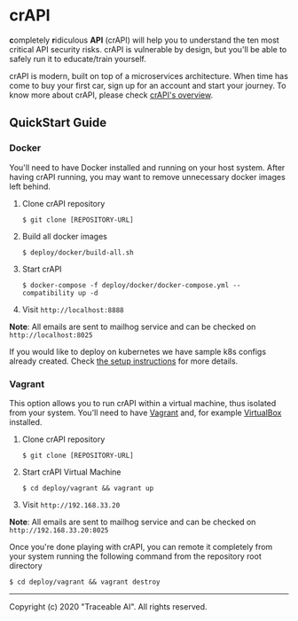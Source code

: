 crAPI
=====

**c**ompletely **r**idiculous **API** (crAPI) will help you to understand the
ten most critical API security risks. crAPI is vulnerable by design, but you'll
be able to safely run it to educate/train yourself.

crAPI is modern, built on top of a microservices architecture. When time has
come to buy your first car, sign up for an account and start your journey. To
know more about crAPI, please check [crAPI's overview][overview].

## QuickStart Guide

### Docker

You'll need to have Docker installed and running on your host system.
After having crAPI running, you may want to remove unnecessary docker images
left behind.

1. Clone crAPI repository
    ```
    $ git clone [REPOSITORY-URL]
    ```
2. Build all docker images
    ```
    $ deploy/docker/build-all.sh
    ```
3. Start crAPI
    ```
    $ docker-compose -f deploy/docker/docker-compose.yml --compatibility up -d
    ```
4. Visit `http://localhost:8888`


**Note**: All emails are sent to mailhog service and can be checked on
`http://localhost:8025`

If you would like to deploy on kubernetes we have sample k8s configs already
created. Check [the setup instructions][setup-k8s] for more details.

### Vagrant

This option allows you to run crAPI within a virtual machine, thus isolated from
your system. You'll need to have [Vagrant] and, for example [VirtualBox]
installed.

1. Clone crAPI repository
    ```
    $ git clone [REPOSITORY-URL]
    ```
2. Start crAPI Virtual Machine
    ```
    $ cd deploy/vagrant && vagrant up
    ```
3. Visit `http://192.168.33.20`


**Note**: All emails are sent to mailhog service and can be checked on
`http://192.168.33.20:8025`

Once you're done playing with crAPI, you can remote it completely from your
system running the following command from the repository root directory

```
$ cd deploy/vagrant && vagrant destroy
```

---

Copyright (c) 2020 "Traceable AI". All rights reserved.

[overview]: docs/overview.md
[setup-k8s]: docs/setup.md#kubernetes-minikube
[Vagrant]: https://www.vagrantup.com/downloads
[VirtualBox]: https://www.virtualbox.org/wiki/Downloads
